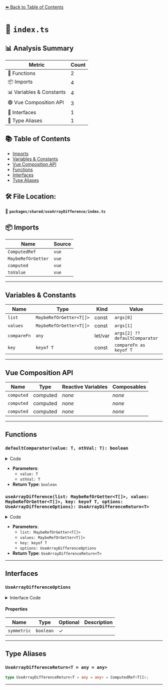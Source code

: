 [⬅️ Back to Table of Contents](../../../index.md)

# 📄 `index.ts`

## 📊 Analysis Summary

| Metric | Count |
|--------|-------|
| 🔧 Functions | 2 |
| 📦 Imports | 4 |
| 📊 Variables & Constants | 4 |
| 🟢 Vue Composition API | 3 |
| 📐 Interfaces | 1 |
| 📑 Type Aliases | 1 |

## 📚 Table of Contents

- [Imports](#imports)
- [Variables & Constants](#variables-constants)
- [Vue Composition API](#vue-composition-api)
- [Functions](#functions)
- [Interfaces](#interfaces)
- [Type Aliases](#type-aliases)

## 🛠️ File Location:
📂 **`packages/shared/useArrayDifference/index.ts`**

## 📦 Imports

| Name | Source |
|------|--------|
| `ComputedRef` | `vue` |
| `MaybeRefOrGetter` | `vue` |
| `computed` | `vue` |
| `toValue` | `vue` |


---

## Variables & Constants

| Name | Type | Kind | Value | Exported |
|------|------|------|-------|----------|
| `list` | `MaybeRefOrGetter<T[]>` | const | `args[0]` | ✗ |
| `values` | `MaybeRefOrGetter<T[]>` | const | `args[1]` | ✗ |
| `compareFn` | `any` | let/var | `args[2] ?? defaultComparator` | ✗ |
| `key` | `keyof T` | const | `compareFn as keyof T` | ✗ |


---

## Vue Composition API

| Name | Type | Reactive Variables | Composables |
|------|------|-------------------|-------------|
| `computed` | computed | *none* | *none* |
| `computed` | computed | *none* | *none* |
| `computed` | computed | *none* | *none* |


---

## Functions

### `defaultComparator(value: T, othVal: T): boolean`

<details><summary>Code</summary>

```ts
function defaultComparator<T>(value: T, othVal: T) {
  return value === othVal
}
```
</details>

- **Parameters**:
  - `value: T`
  - `othVal: T`
- **Return Type**: `boolean`
### `useArrayDifference(list: MaybeRefOrGetter<T[]>, values: MaybeRefOrGetter<T[]>, key: keyof T, options: UseArrayDifferenceOptions): UseArrayDifferenceReturn<T>`

<details><summary>Code</summary>

```ts
export function useArrayDifference<T>(
  list: MaybeRefOrGetter<T[]>,
  values: MaybeRefOrGetter<T[]>,
  key?: keyof T,
  options?: UseArrayDifferenceOptions
): UseArrayDifferenceReturn<T>
```
</details>

- **Parameters**:
  - `list: MaybeRefOrGetter<T[]>`
  - `values: MaybeRefOrGetter<T[]>`
  - `key: keyof T`
  - `options: UseArrayDifferenceOptions`
- **Return Type**: `UseArrayDifferenceReturn<T>`

---

## Interfaces

### `UseArrayDifferenceOptions`

<details><summary>Interface Code</summary>

```ts
export interface UseArrayDifferenceOptions {
  /**
   * Returns asymmetric difference
   *
   * @see https://en.wikipedia.org/wiki/Symmetric_difference
   * @default false
   */
  symmetric?: boolean
}
```
</details>

#### Properties

| Name | Type | Optional | Description |
|------|------|----------|-------------|
| `symmetric` | `boolean` | ✓ |  |


---

## Type Aliases

### `UseArrayDifferenceReturn<T = any = any>`

```ts
type UseArrayDifferenceReturn<T = any = any> = ComputedRef<T[]>;
```


---